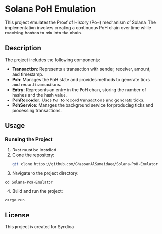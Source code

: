 # Solana PoH Emulation

This project emulates the Proof of History (PoH) mechanism of Solana. The implementation involves creating a continuous PoH chain over time while receiving hashes to mix into the chain.

## Description

The project includes the following components:
- **Transaction**: Represents a transaction with sender, receiver, amount, and timestamp.
- **Poh**: Manages the PoH state and provides methods to generate ticks and record transactions.
- **Entry**: Represents an entry in the PoH chain, storing the number of hashes and the hash value.
- **PohRecorder**: Uses `Poh` to record transactions and generate ticks.
- **PohService**: Manages the background service for producing ticks and processing transactions.

## Usage

### Running the Project

1. Rust must be installed.
2. Clone the repository:
   ```sh
   git clone https://github.com/GhassanAlSumaidaee/Solana-PoH-Emulator.git

3. Navigate to the project directory:
```
cd Solana-PoH-Emulator
```

4. Build and run the project:

```
cargo run
```
## License
This project is created for Syndica 
